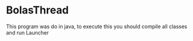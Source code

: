 # BolasThread
This program was do in java, to execute this you should compile all classes and run Launcher
